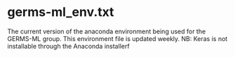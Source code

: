 # germs-ml_env.txt

The current version of the anaconda environment being used for the GERMS-ML group. This environment file is updated weekly. NB: Keras is not installable through the Anaconda installerf 
